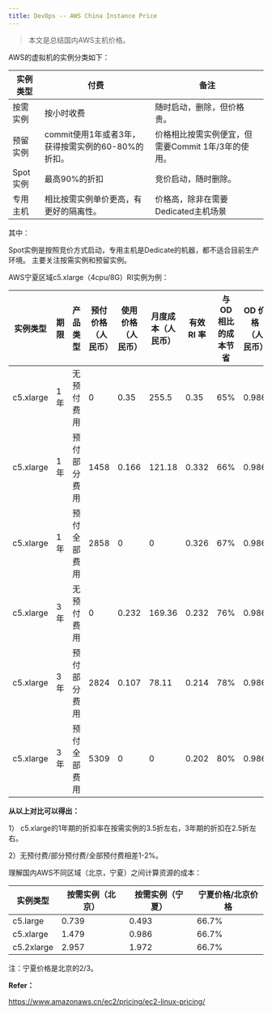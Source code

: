 ```yaml
---
title: DevOps -- AWS China Instance Price
---
```




> 本文是总结国内AWS主机价格。



AWS的虚拟机的实例分类如下：

| 实例类型 | 付费                                               | 备注                                               |
| -------- | -------------------------------------------------- | -------------------------------------------------- |
| 按需实例 | 按小时收费                                         | 随时启动，删除，但价格贵。                         |
| 预留实例 | commit使用1年或者3年，获得按需实例的60-80%的折扣。 | 价格相比按需实例便宜，但需要Commit 1年/3年的使用。 |
| Spot实例 | 最高90%的折扣                                      | 竞价启动，随时删除。                               |
| 专用主机 | 相比按需实例单价更高，有更好的隔离性。             | 价格高，除非在需要Dedicated主机场景                |

其中：

Spot实例是按照竞价方式启动，专用主机是Dedicate的机器，都不适合目前生产环境。 主要关注按需实例和预留实例。





AWS宁夏区域c5.xlarge（4cpu/8G）RI实例为例：

| 实例类型  | 期限 | 产品类型     | 预付价格（人民币） | 使用价格（人民币） | 月度成本（人民币） | 有效 RI 率 | 与 OD 相比的成本节省 | OD 价格（人民币） |
| --------- | ---- | ------------ | ------------------ | ------------------ | ------------------ | ---------- | -------------------- | ----------------- |
| c5.xlarge | 1 年 | 无预付费用   | 0                  | 0.35               | 255.5              | 0.35       | 65%                  | 0.986             |
| c5.xlarge | 1 年 | 预付部分费用 | 1458               | 0.166              | 121.18             | 0.332      | 66%                  | 0.986             |
| c5.xlarge | 1 年 | 预付全部费用 | 2858               | 0                  | 0                  | 0.326      | 67%                  | 0.986             |
| c5.xlarge | 3 年 | 无预付费用   | 0                  | 0.232              | 169.36             | 0.232      | 76%                  | 0.986             |
| c5.xlarge | 3 年 | 预付部分费用 | 2824               | 0.107              | 78.11              | 0.214      | 78%                  | 0.986             |
| c5.xlarge | 3 年 | 预付全部费用 | 5309               | 0                  | 0                  | 0.202      | 80%                  | 0.986             |



**从以上对比可以得出：**

1） c5.xlarge的1年期的折扣率在按需实例的3.5折左右，3年期的折扣在2.5折左右。

2）无预付费/部分预付费/全部预付费相差1-2%。





理解国内AWS不同区域（北京，宁夏）之间计算资源的成本：

| 实例类型   | 按需实例（北京） | 按需实例（宁夏） | 宁夏价格/北京价格 |
| ---------- | ---------------- | ---------------- | ----------------- |
| c5.large   | 0.739            | 0.493            | 66.7%             |
| c5.xlarge  | 1.479            | 0.986            | 66.7%             |
| c5.2xlarge | 2.957            | 1.972            | 66.7%             |

注：宁夏价格是北京的2/3。





**Refer：**

https://www.amazonaws.cn/ec2/pricing/ec2-linux-pricing/